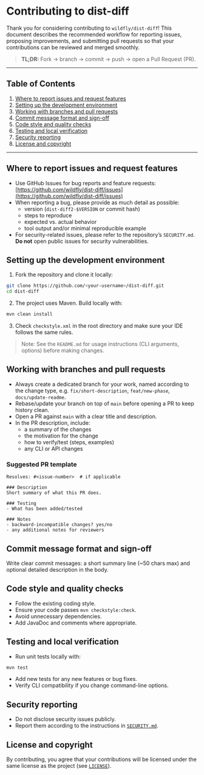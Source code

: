 # Contributing to dist-diff

Thank you for considering contributing to `wildfly/dist-diff`! This document describes the recommended workflow for reporting issues, proposing improvements, and submitting pull requests so that your contributions can be reviewed and merged smoothly.

> **TL;DR:** Fork → branch → commit → push → open a Pull Request (PR).

---

## Table of Contents

1. [Where to report issues and request features](#where-to-report-issues-and-request-features)
2. [Setting up the development environment](#setting-up-the-development-environment)
3. [Working with branches and pull requests](#working-with-branches-and-pull-requests)
4. [Commit message format and sign-off](#commit-message-format-and-sign-off)
5. [Code style and quality checks](#code-style-and-quality-checks)
6. [Testing and local verification](#testing-and-local-verification)
7. [Security reporting](#security-reporting)
8. [License and copyright](#license-and-copyright)

---

## Where to report issues and request features

- Use GitHub Issues for bug reports and feature requests: [https://github.com/wildfly/dist-diff/issues](https://github.com/wildfly/dist-diff/issues)
- When reporting a bug, please provide as much detail as possible:
    - version (`dist-diff2-$VERSION` or commit hash)
    - steps to reproduce
    - expected vs. actual behavior
    - tool output and/or minimal reproducible example
- For security-related issues, please refer to the repository’s `SECURITY.md`. **Do not** open public issues for security vulnerabilities.

## Setting up the development environment

1. Fork the repository and clone it locally:

```bash
git clone https://github.com/<your-username>/dist-diff.git
cd dist-diff
```

2. The project uses Maven. Build locally with:

```bash
mvn clean install
```

3. Check `checkstyle.xml` in the root directory and make sure your IDE follows the same rules.

> Note: See the `README.md` for usage instructions (CLI arguments, options) before making changes.

## Working with branches and pull requests

- Always create a dedicated branch for your work, named according to the change type, e.g. `fix/short-description`, `feat/new-phase`, `docs/update-readme`.
- Rebase/update your branch on top of `main` before opening a PR to keep history clean.
- Open a PR against `main` with a clear title and description.
- In the PR description, include:
    - a summary of the changes
    - the motivation for the change
    - how to verify/test (steps, examples)
    - any CLI or API changes

### Suggested PR template

```
Resolves: #<issue-number>  # if applicable

### Description
Short summary of what this PR does.

### Testing
- What has been added/tested

### Notes
- backward-incompatible changes? yes/no
- any additional notes for reviewers
```

## Commit message format and sign-off

Write clear commit messages: a short summary line (~50 chars max) and optional detailed description in the body.

## Code style and quality checks

- Follow the existing coding style.
- Ensure your code passes `mvn checkstyle:check`.
- Avoid unnecessary dependencies.
- Add JavaDoc and comments where appropriate.

## Testing and local verification

- Run unit tests locally with:

```bash
mvn test
```

- Add new tests for any new features or bug fixes.
- Verify CLI compatibility if you change command-line options.

## Security reporting

- Do not disclose security issues publicly.
- Report them according to the instructions in [`SECURITY.md`](SECURITY.md).

## License and copyright

By contributing, you agree that your contributions will be licensed under the same license as the project (see [`LICENSE`](LICENSE)).
